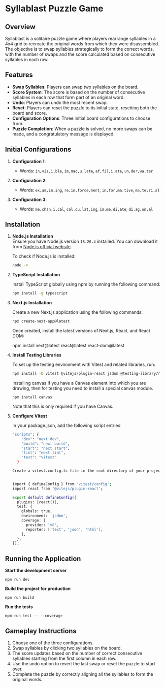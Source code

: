 # Syllablast Puzzle Game

## Overview

Syllablast is a solitaire puzzle game where players rearrange syllables in a 4x4 grid to recreate the original words from which they were disassembled. The objective is to swap syllables strategically to form the correct words, with the number of swaps and the score calculated based on consecutive syllables in each row.

## Features

- **Swap Syllables**: Players can swap two syllables on the board.
- **Score System**: The score is based on the number of consecutive syllables in each row that form part of an original word.
- **Undo**: Players can undo the most recent swap.
- **Reset**: Players can reset the puzzle to its initial state, resetting both the board and score.
- **Configuration Options**: Three initial board configurations to choose from.
- **Puzzle Completion**: When a puzzle is solved, no more swaps can be made, and a congratulatory message is displayed.

## Initial Configurations

1. **Configuration 1**:  
   - Words: `in,vis,i,ble`, `im,mac,u,late`, `af,fil,i,ate`, `un,der,wa,ter`
   
2. **Configuration 2**:  
   - Words: `ex,am,in,ing`, `re,in,force,ment`, `in,for,ma,tive`, `ma,te,ri,al`

3. **Configuration 3**:  
   - Words: `me,chan,i,cal`, `cal,cu,lat,ing`, `im,me,di,ate`, `di,ag,on,al`

## Installation

1. **Node.js Installation**  
   Ensure you have Node.js version `18.20.4` installed. You can download it from [Node.js official website](https://nodejs.org/en/download/package-manager).

   To check if Node.js is installed:
   ```bash
   node -v
2. **TypeScript Installation**

    Install TypeScript globally using npm by running the following command:

    ```bash
    npm install -g typescript

3. **Next.js Installation**

    Create a new Next.js application using the following commands:

    ```bash
    npx create-next-app@latest
      ```
    
   Once created, install the latest versions of Next.js, React, and React DOM:

    npm install next@latest react@latest react-dom@latest

4. **Install Testing Libraries**

    To set up the testing environment with Vitest and related libraries, run:
    
    ```bash
    npm install -D vitest @vitejs/plugin-react jsdom @testing-library/react @testing-library/dom 

      ```
   Installing canvas
   If you have a Canvas element into which you are drawing, then for testing you need to install a special
   canvas module.

       npm install canvas
       
   Note that this is only required if you have Canvas.

5. **Configure Vitest**

    In your package.json, add the following script entries:
    
    ```bash
    "scripts": {
        "dev": "next dev",
        "build": "next build",
        "start": "next start",
        "lint": "next lint",
        "test": "vitest"
      }

   Create a vitest.config.ts file in the root directory of your project and add the following configuration:


    import { defineConfig } from 'vitest/config';
    import react from '@vitejs/plugin-react';

    export default defineConfig({
      plugins: [react()],
      test: {
        globals: true,
        environment: 'jsdom',
        coverage: {
          provider: 'v8',
          reporter: ['text', 'json', 'html'],
        },
      },
    });

## Running the Application

**Start the development server**

    npm run dev

**Build the project for production**
    
    npm run build

**Run the tests**

    npm run test -- --coverage


## Gameplay Instructions
1. Choose one of the three configurations.
2. Swap syllables by clicking two syllables on the board.
3. The score updates based on the number of correct consecutive syllables starting from the first column in each row.
4. Use the undo option to revert the last swap or reset the puzzle to start over.
5. Complete the puzzle by correctly aligning all the syllables to form the original words.


